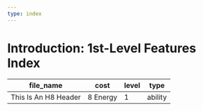 ```yaml
---
type: index
---
```


# Introduction: 1st-Level Features Index

| file_name            | cost     | level | type    |
| -------------------- | -------- | ----- | ------- |
| This Is An H8 Header | 8 Energy | 1     | ability |
